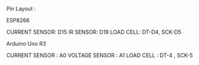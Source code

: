 Pin Layout : 

ESP8266

CURRENT SENSOR: D15 IR SENSOR: D19 LOAD CELL: DT-D4, SCK-D5

Arduino Uno R3

CURRENT SENSOR : A0 VOLTAGE SENSOR : A1 LOAD CELL : DT-4 , SCK-5
